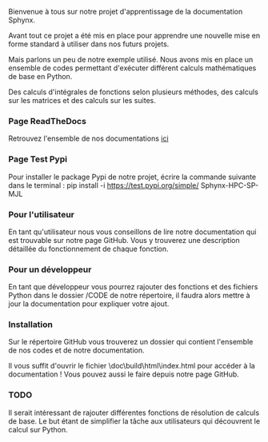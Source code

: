Bienvenue à tous sur notre projet d'apprentissage de la documentation Sphynx.

Avant tout ce projet a été mis en place pour apprendre une nouvelle mise en forme standard à utiliser dans nos futurs projets.

Mais parlons un peu de notre exemple utilisé. Nous avons mis en place un ensemble de codes permettant d'exécuter différent calculs mathématiques de base en Python.

Des calculs d'intégrales de fonctions selon plusieurs méthodes, des calculs sur les matrices et des calculs sur les suites.

### Page ReadTheDocs

Retrouvez l'ensemble de nos documentations [ici](https://hpc-sp.readthedocs.io/en/latest/)

### Page Test Pypi

Pour installer le package Pypi de notre projet, écrire la commande suivante dans le terminal :  pip install -i https://test.pypi.org/simple/ Sphynx-HPC-SP-MJL

### Pour l'utilisateur

En tant qu'utilisateur nous vous conseillons de lire notre documentation qui est trouvable sur notre page GitHub. Vous y trouverez une description détaillée du fonctionnement de chaque fonction.

### Pour un développeur

En tant que développeur vous pourrez rajouter des fonctions et des fichiers Python dans le dossier /CODE de notre répertoire, il faudra alors mettre à jour la documentation pour expliquer votre ajout.

### Installation

Sur le répertoire GitHub vous trouverez un dossier qui contient l'ensemble de nos codes et de notre documentation.

Il vous suffit d'ouvrir le fichier \doc\build\html\index.html pour accéder à la documentation ! Vous pouvez aussi le faire depuis notre page GitHub.

### TODO

Il serait intéressant de rajouter différentes fonctions de résolution de calculs de base. Le but étant de simplifier la tâche aux utilisateurs qui découvrent le calcul sur Python.

